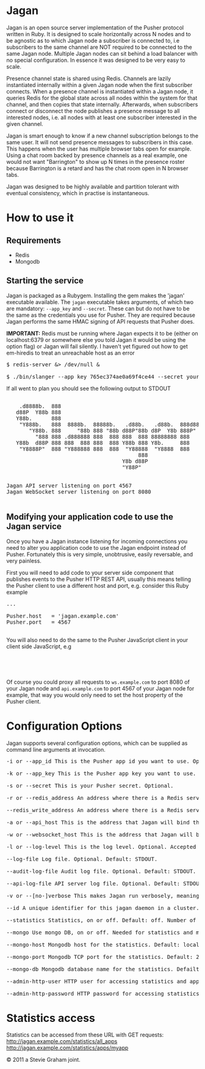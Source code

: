 # Jagan

Jagan is an open source server implementation of the Pusher protocol written in Ruby. It is designed to scale horizontally across N nodes and to be agnostic as to which Jagan node a subscriber is connected to, i.e subscribers to the same channel are NOT required to be connected to the same Jagan node. Multiple Jagan nodes can sit behind a load balancer with no special configuration. In essence it was designed to be very easy to scale.

Presence channel state is shared using Redis. Channels are lazily instantiated internally within a given Jagan node when the first subscriber connects. When a presence channel is instantiated within a Jagan node, it queries Redis for the global state across all nodes within the system for that channel, and then copies that state internally. Afterwards, when subscribers connect or disconnect the node publishes a presence message to all interested nodes, i.e. all nodes with at least one subscriber interested in the given channel.

Jagan is smart enough to know if a new channel subscription belongs to the same user. It will not send presence messages to subscribers in this case. This happens when the user has multiple browser tabs open for example. Using a chat room backed by presence channels as a real example, one would not want "Barrington" to show up N times in the presence roster because Barrington is a retard and has the chat room open in N browser tabs.

Jagan was designed to be highly available and partition tolerant with eventual consistency, which in practise is instantaneous.

# How to use it

## Requirements

- Redis
- Mongodb

## Starting the service

Jagan is packaged as a Rubygem. Installing the gem makes the 'jagan' executable available. The `jagan` executable takes arguments, of which two are mandatory: `--app_key` and `--secret`. These can but do not have to be the same as the credentials you use for Pusher. They are required because Jagan performs the same HMAC signing of API requests that Pusher does.

__IMPORTANT:__ Redis must be running where Jagan expects it to be (either on localhost:6379 or somewhere else you told Jagan it would be using the option flag) or Jagan will fail silently. I haven't yet figured out how to get em-hiredis to treat an unreachable host as an error

<pre>
$ redis-server &> /dev/null &

$ ./bin/slanger --app_key 765ec374ae0a69f4ce44 --secret your-pusher-secret --mongo on --statistics on --id Jagan1 --admin-http-user admin --admin-http-password Verysecret
</pre>

If all went to plan you should see the following output to STDOUT

<pre>

    .d8888b.  888
   d88P  Y88b 888
   Y88b.      888
    "Y888b.   888  8888b.  88888b.   .d88b.   .d88b.  888d888
       "Y88b. 888     "88b 888 "88b d88P"88b d8P  Y8b 888P"
         "888 888 .d888888 888  888 888  888 88888888 888
   Y88b  d88P 888 888  888 888  888 Y88b 888 Y8b.     888
    "Y8888P"  888 "Y888888 888  888  "Y88888  "Y8888  888
                                         888
                                    Y8b d88P
                                    "Y88P"


Jagan API server listening on port 4567
Jagan WebSocket server listening on port 8080

</pre>

## Modifying your application code to use the Jagan service

Once you have a Jagan instance listening for incoming connections you need to alter you application code to use the Jagan endpoint instead of Pusher. Fortunately this is very simple, unobtrusive, easily reversable, and very painless.


First you will need to add code to your server side component that publishes events to the Pusher HTTP REST API, usually this means telling the Pusher client to use a different host and port, e.g. consider this Ruby example

<pre>
...

Pusher.host   = 'jagan.example.com'
Pusher.port   = 4567

</pre>

You will also need to do the same to the Pusher JavaScript client in your client side JavaScript, e.g

<pre>

<script type="text/javascript">
  ...

  Pusher.host    = 'jagan.example.com'
  Pusher.ws_port = 8080

</script>
</pre>

Of course you could proxy all requests to `ws.example.com` to port 8080 of your Jagan node and `api.example.com` to port 4567 of your Jagan node for example, that way you would only need to set the host property of the Pusher client.

# Configuration Options

Jagan supports several configuration options, which can be supplied as command line arguments at invocation.

<pre>
-i or --app_id This is the Pusher app id you want to use. Optional.

-k or --app_key This is the Pusher app key you want to use. Optional.

-s or --secret This is your Pusher secret. Optional.

-r or --redis_address An address where there is a Redis server running. This is an optional argument and defaults to redis://127.0.0.1:6379/0

--redis_write_address An address where there is a Redis server running where writes will be done. This is an optional argument.

-a or --api_host This is the address that Jagan will bind the HTTP REST API part of the service to. This is an optional argument and defaults to 0.0.0.0:4567

-w or --websocket_host This is the address that Jagan will bind the WebSocket part of the service to. This is an optional argument and defaults to 0.0.0.0:8080

-l or --log-level This is the log level. Optional. Accepted values: fatal, error, warn, info, debug. Default: warn.

--log-file Log file. Optional. Default: STDOUT.

--audit-log-file Audit log file. Optional. Default: STDOUT.

--api-log-file API server log file. Optional. Default: STDOUT.

-v or --[no-]verbose This makes Jagan run verbosely, meaning WebSocket frames will be echoed to STDOUT. Useful for debugging

--id A unique identifier for this jagan daemon in a cluster. Optional.

--statistics Statistics, on or off. Default: off. Number of concurrent connection and messages will be collected for each application.

--mongo Use mongo DB, on or off. Needed for statistics and multiple applications. Default: off

--mongo-host Mongodb host for the statistics. Default: localhost

--mongo-port Mongodb TCP port for the statistics. Default: 27017

--mongo-db Mongodb database name for the statistics. Defailt: jagan.

--admin-http-user HTTP user for accessing statistics and applications.

--admin-http-password HTTP password for accessing statistics and applications.
</pre>

# Statistics access

Statistics can be accessed from these URL with GET requests:
http://jagan.example.com/statistics/all_apps
http://jagan.example.com/statistics/apps/myapp


&copy; 2011 a Stevie Graham joint.

